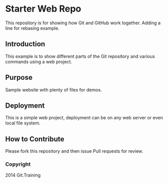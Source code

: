 # Starter Web Repo

This repository is for showing how Git and GitHub work together. Adding a line for rebasing example.

## Introduction

This example is to show different parts of the Git repository and various commands using a web project.

## Purpose

Sample website with plenty of files for demos.

## Deployment

This is a simple web project, deployment can be on any web server or even local file system.

## How to Contribute 

Please fork this repository and then issue Pull requests for review.

### Copyright

2014 Git.Training